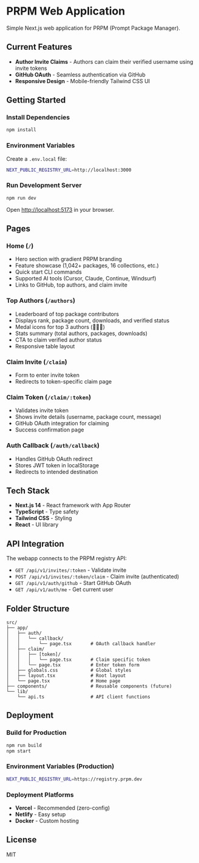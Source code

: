 # PRPM Web Application

Simple Next.js web application for PRPM (Prompt Package Manager).

## Current Features

- **Author Invite Claims** - Authors can claim their verified username using invite tokens
- **GitHub OAuth** - Seamless authentication via GitHub
- **Responsive Design** - Mobile-friendly Tailwind CSS UI

## Getting Started

### Install Dependencies

```bash
npm install
```

### Environment Variables

Create a `.env.local` file:

```bash
NEXT_PUBLIC_REGISTRY_URL=http://localhost:3000
```

### Run Development Server

```bash
npm run dev
```

Open [http://localhost:5173](http://localhost:5173) in your browser.

## Pages

### Home (`/`)
- Hero section with gradient PRPM branding
- Feature showcase (1,042+ packages, 16 collections, etc.)
- Quick start CLI commands
- Supported AI tools (Cursor, Claude, Continue, Windsurf)
- Links to GitHub, top authors, and claim invite

### Top Authors (`/authors`)
- Leaderboard of top package contributors
- Displays rank, package count, downloads, and verified status
- Medal icons for top 3 authors (🥇🥈🥉)
- Stats summary (total authors, packages, downloads)
- CTA to claim verified author status
- Responsive table layout

### Claim Invite (`/claim`)
- Form to enter invite token
- Redirects to token-specific claim page

### Claim Token (`/claim/:token`)
- Validates invite token
- Shows invite details (username, package count, message)
- GitHub OAuth integration for claiming
- Success confirmation page

### Auth Callback (`/auth/callback`)
- Handles GitHub OAuth redirect
- Stores JWT token in localStorage
- Redirects to intended destination

## Tech Stack

- **Next.js 14** - React framework with App Router
- **TypeScript** - Type safety
- **Tailwind CSS** - Styling
- **React** - UI library

## API Integration

The webapp connects to the PRPM registry API:

- `GET /api/v1/invites/:token` - Validate invite
- `POST /api/v1/invites/:token/claim` - Claim invite (authenticated)
- `GET /api/v1/auth/github` - Start GitHub OAuth
- `GET /api/v1/auth/me` - Get current user

## Folder Structure

```
src/
├── app/
│   ├── auth/
│   │   └── callback/
│   │       └── page.tsx       # OAuth callback handler
│   ├── claim/
│   │   ├── [token]/
│   │   │   └── page.tsx       # Claim specific token
│   │   └── page.tsx           # Enter token form
│   ├── globals.css            # Global styles
│   ├── layout.tsx             # Root layout
│   └── page.tsx               # Home page
├── components/                # Reusable components (future)
└── lib/
    └── api.ts                 # API client functions
```

## Deployment

### Build for Production

```bash
npm run build
npm start
```

### Environment Variables (Production)

```bash
NEXT_PUBLIC_REGISTRY_URL=https://registry.prpm.dev
```

### Deployment Platforms

- **Vercel** - Recommended (zero-config)
- **Netlify** - Easy setup
- **Docker** - Custom hosting

## License

MIT
